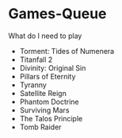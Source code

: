 # Games-Queue
What do I need to play
* Torment: Tides of Numenera
* Titanfall 2
* Divinity: Original Sin
* Pillars of Eternity
* Tyranny
* Satellite Reign
* Phantom Doctrine
* Surviving Mars
* The Talos Principle
* Tomb Raider
